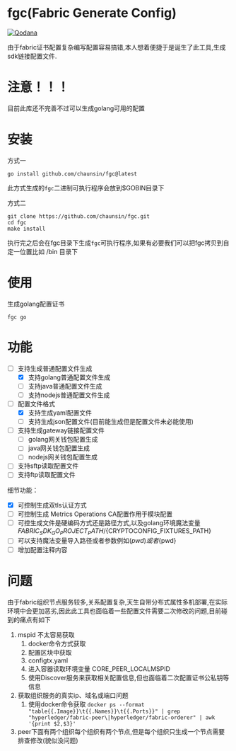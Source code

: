 # fgc(Fabric Generate Config)

[![Qodana](https://github.com/chaunsin/fgc/actions/workflows/qodana_code_quality.yml/badge.svg?branch=master)](https://github.com/chaunsin/fgc/actions/workflows/qodana_code_quality.yml)

由于fabric证书配置复杂编写配置容易搞错,本人想着便捷于是诞生了此工具,生成sdk链接配置文件.

# 注意！！！

目前此库还不完善不过可以生成golang可用的配置

# 安装

方式一

```shell
go install github.com/chaunsin/fgc@latest 
```

此方式生成的`fgc`二进制可执行程序会放到$GOBIN目录下

方式二

```shell
git clone https://github.com/chaunsin/fgc.git
cd fgc
make install
```

执行完之后会在fgc目录下生成`fgc`可执行程序,如果有必要我们可以把fgc拷贝到自定一位置比如 /bin 目录下

# 使用

生成golang配置证书

```shell
fgc go
```

# 功能

- [ ] 支持生成普通配置文件生成
    - [x] 支持golang普通配置文件生成
    - [ ] 支持java普通配置文件生成
    - [ ] 支持nodejs普通配置文件生成
- [ ] 配置文件格式
  - [x] 支持生成yaml配置文件
  - [ ] 支持生成json配置文件(目前能生成但是配置文件未必能使用)
- [ ] 支持生成gateway链接配置文件
    - [ ] golang网关钱包配置生成
    - [ ] java网关钱包配置生成
    - [ ] nodejs网关钱包配置生成
- [ ] 支持sftp读取配置文件
- [ ] 支持ftp读取配置文件

细节功能：

- [x] 可控制生成双tls认证方式
- [ ] 可控制生成 Metrics Operations CA配置作用于模块配置
- [ ] 可控生成文件是硬编码方式还是路径方式,以及golang环境魔法变量${FABRIC_SDK_GO_PROJECT_PATH}/${CRYPTOCONFIG_FIXTURES_PATH}
- [ ] 可以支持魔法变量导入路径或者参数例如$(pwd)或者${pwd}
- [ ] 增加配置注释内容

# 问题

由于fabric组织节点服务较多,关系配置复杂,天生自带分布式属性多机部署,在实际环境中会更加恶劣,因此此工具也面临着一些配置文件需要二次修改的问题,目前碰到的痛点有如下

1. mspid 不太容易获取
    1. docker命令方式获取
    2. 配置区块中获取
    3. configtx.yaml
    4. 进入容器读取环境变量 CORE_PEER_LOCALMSPID
    5. 使用Discover服务来获取相关配置信息,但也面临着二次配置证书公私钥等信息
2. 获取组织服务的真实ip、域名或端口问题
    1. 使用docker命令获取
       `docker ps --format "table{{.Image}}\t{{.Names}}\t{{.Ports}}" | grep "hyperledger/fabric-peer\|hyperledger/fabric-orderer" | awk '{print $2,$3}'`
3. peer下面有两个组织每个组织有两个节点,但是每个组织只生成一个节点需要排查修改(貌似没问题)
